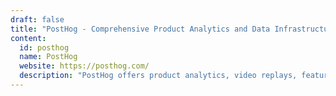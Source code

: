 ```yaml
---
draft: false
title: "PostHog - Comprehensive Product Analytics and Data Infrastructure for Engineers"
content:
  id: posthog
  name: PostHog
  website: https://posthog.com/
  description: "PostHog offers product analytics, video replays, feature flags, and more to help engineers build products that users love, all while maintaining full control over customer data."
---
```


